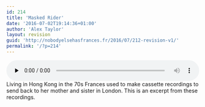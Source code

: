 ```yaml
---
id: 214
title: 'Masked Rider'
date: '2016-07-02T19:14:36+01:00'
author: 'Alex Taylor'
layout: revision
guid: 'http://nobodyelsehasfrances.fr/2016/07/212-revision-v1/'
permalink: '/?p=214'
---
```


<audio class="wp-audio-shortcode" controls="controls" id="audio-214-23" preload="none" style="width: 100%;"><source src="http://nobodyelsehasfrances.fr/wp-content/uploads/2016/07/Masked-Rider.m4a?_=23" type="audio/mpeg"></source><http://nobodyelsehasfrances.fr/wp-content/uploads/2016/07/Masked-Rider.m4a></audio>  
Living in Hong Kong in the 70s Frances used to make cassette recordings to send back to her mother and sister in London. This is an excerpt from these recordings.